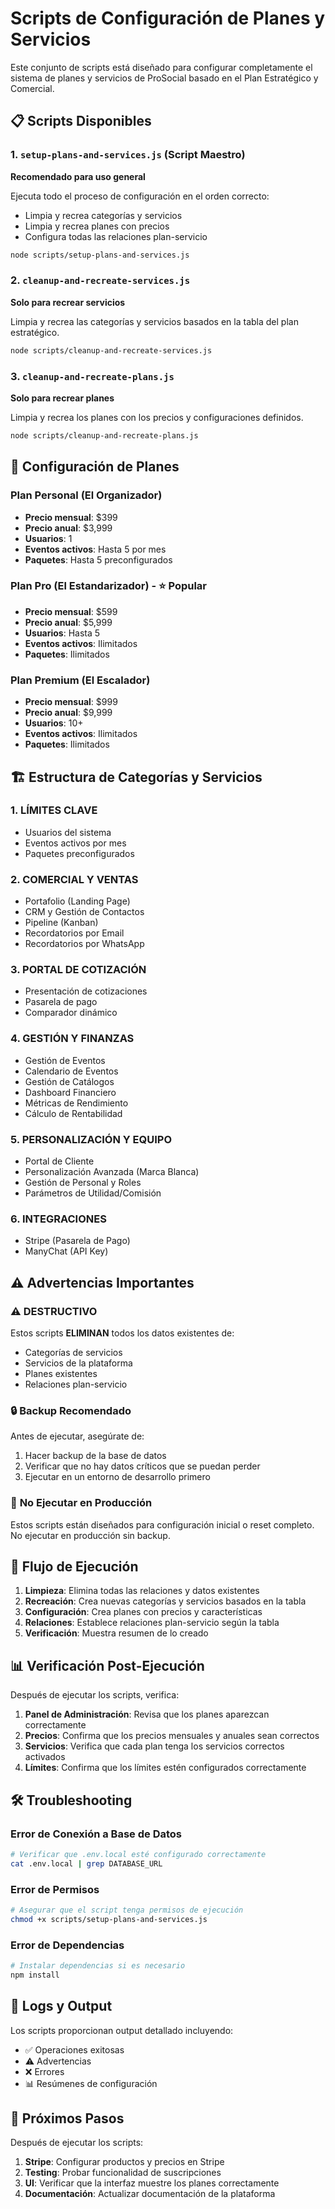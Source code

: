 # Scripts de Configuración de Planes y Servicios

Este conjunto de scripts está diseñado para configurar completamente el sistema de planes y servicios de ProSocial basado en el Plan Estratégico y Comercial.

## 📋 Scripts Disponibles

### 1. `setup-plans-and-services.js` (Script Maestro)

**Recomendado para uso general**

Ejecuta todo el proceso de configuración en el orden correcto:

- Limpia y recrea categorías y servicios
- Limpia y recrea planes con precios
- Configura todas las relaciones plan-servicio

```bash
node scripts/setup-plans-and-services.js
```

### 2. `cleanup-and-recreate-services.js`

**Solo para recrear servicios**

Limpia y recrea las categorías y servicios basados en la tabla del plan estratégico.

```bash
node scripts/cleanup-and-recreate-services.js
```

### 3. `cleanup-and-recreate-plans.js`

**Solo para recrear planes**

Limpia y recrea los planes con los precios y configuraciones definidos.

```bash
node scripts/cleanup-and-recreate-plans.js
```

## 🎯 Configuración de Planes

### Plan Personal (El Organizador)

- **Precio mensual**: $399
- **Precio anual**: $3,999
- **Usuarios**: 1
- **Eventos activos**: Hasta 5 por mes
- **Paquetes**: Hasta 5 preconfigurados

### Plan Pro (El Estandarizador) - ⭐ Popular

- **Precio mensual**: $599
- **Precio anual**: $5,999
- **Usuarios**: Hasta 5
- **Eventos activos**: Ilimitados
- **Paquetes**: Ilimitados

### Plan Premium (El Escalador)

- **Precio mensual**: $999
- **Precio anual**: $9,999
- **Usuarios**: 10+
- **Eventos activos**: Ilimitados
- **Paquetes**: Ilimitados

## 🏗️ Estructura de Categorías y Servicios

### 1. LÍMITES CLAVE

- Usuarios del sistema
- Eventos activos por mes
- Paquetes preconfigurados

### 2. COMERCIAL Y VENTAS

- Portafolio (Landing Page)
- CRM y Gestión de Contactos
- Pipeline (Kanban)
- Recordatorios por Email
- Recordatorios por WhatsApp

### 3. PORTAL DE COTIZACIÓN

- Presentación de cotizaciones
- Pasarela de pago
- Comparador dinámico

### 4. GESTIÓN Y FINANZAS

- Gestión de Eventos
- Calendario de Eventos
- Gestión de Catálogos
- Dashboard Financiero
- Métricas de Rendimiento
- Cálculo de Rentabilidad

### 5. PERSONALIZACIÓN Y EQUIPO

- Portal de Cliente
- Personalización Avanzada (Marca Blanca)
- Gestión de Personal y Roles
- Parámetros de Utilidad/Comisión

### 6. INTEGRACIONES

- Stripe (Pasarela de Pago)
- ManyChat (API Key)

## ⚠️ Advertencias Importantes

### ⚠️ **DESTRUCTIVO**

Estos scripts **ELIMINAN** todos los datos existentes de:

- Categorías de servicios
- Servicios de la plataforma
- Planes existentes
- Relaciones plan-servicio

### 🔒 **Backup Recomendado**

Antes de ejecutar, asegúrate de:

1. Hacer backup de la base de datos
2. Verificar que no hay datos críticos que se puedan perder
3. Ejecutar en un entorno de desarrollo primero

### 🚫 **No Ejecutar en Producción**

Estos scripts están diseñados para configuración inicial o reset completo. No ejecutar en producción sin backup.

## 🔄 Flujo de Ejecución

1. **Limpieza**: Elimina todas las relaciones y datos existentes
2. **Recreación**: Crea nuevas categorías y servicios basados en la tabla
3. **Configuración**: Crea planes con precios y características
4. **Relaciones**: Establece relaciones plan-servicio según la tabla
5. **Verificación**: Muestra resumen de lo creado

## 📊 Verificación Post-Ejecución

Después de ejecutar los scripts, verifica:

1. **Panel de Administración**: Revisa que los planes aparezcan correctamente
2. **Precios**: Confirma que los precios mensuales y anuales sean correctos
3. **Servicios**: Verifica que cada plan tenga los servicios correctos activados
4. **Límites**: Confirma que los límites estén configurados correctamente

## 🛠️ Troubleshooting

### Error de Conexión a Base de Datos

```bash
# Verificar que .env.local esté configurado correctamente
cat .env.local | grep DATABASE_URL
```

### Error de Permisos

```bash
# Asegurar que el script tenga permisos de ejecución
chmod +x scripts/setup-plans-and-services.js
```

### Error de Dependencias

```bash
# Instalar dependencias si es necesario
npm install
```

## 📝 Logs y Output

Los scripts proporcionan output detallado incluyendo:

- ✅ Operaciones exitosas
- ⚠️ Advertencias
- ❌ Errores
- 📊 Resúmenes de configuración

## 🔗 Próximos Pasos

Después de ejecutar los scripts:

1. **Stripe**: Configurar productos y precios en Stripe
2. **Testing**: Probar funcionalidad de suscripciones
3. **UI**: Verificar que la interfaz muestre los planes correctamente
4. **Documentación**: Actualizar documentación de la plataforma
